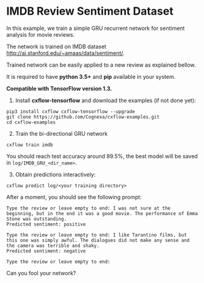# IMDB Review Sentiment Dataset
In this example, we train a simple GRU recurrent network for sentiment analysis for movie reviews.

The network is trained on IMDB dataset <http://ai.stanford.edu/~amaas/data/sentiment/>.

Trained network can be easily applied to a new review as explained bellow.

It is required to have **python 3.5+** and **pip** available in your system.

**Compatible with TensorFlow version 1.3.**

1. Install **cxflow-tensorflow** and download the examples (if not done yet):
```
pip3 install cxflow cxflow-tensorflow --upgrade
git clone https://github.com/Cognexa/cxflow-examples.git
cd cxflow-examples
```

2. Train the bi-directional GRU network
```
cxflow train imdb
```

You should reach test accuracy around 89.5%, the best model will be saved in `log/IMDB_GRU_<dir_name>`.

3. Obtain predictions interactively:
```
cxflow predict log/<your training directory>
```

After a moment, you should see the following prompt:
```
Type the review or leave empty to end: I was not sure at the beginning, but in the end it was a good movie. The performance of Emma Stone was outstanding.
Predicted sentiment: positive

Type the review or leave empty to end: I like Tarantino films, but this one was simply awful. The dialogues did not make any sense and the camera was terrible and shaky.
Predicted sentiment: negative

Type the review or leave empty to end:
```

Can you fool your network?
